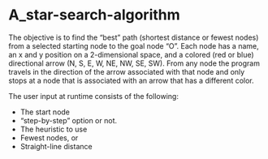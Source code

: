 # A_star-search-algorithm

The objective is to find the “best” path (shortest distance or fewest nodes) from a selected starting node to the goal node “O”. Each node has a name, an x and y position on a 2-dimensional space, and a colored (red or blue) directional arrow (N, S, E, W, NE, NW, SE, SW). From any node the program travels in the direction of the arrow associated with that node and only stops at a node that is associated with an arrow that has a different color.

The user input at runtime consists of the following:
*	The start node 
*	“step-by-step” option or not.
*	The heuristic to use 
  *	Fewest nodes, or 
  *	Straight-line distance
